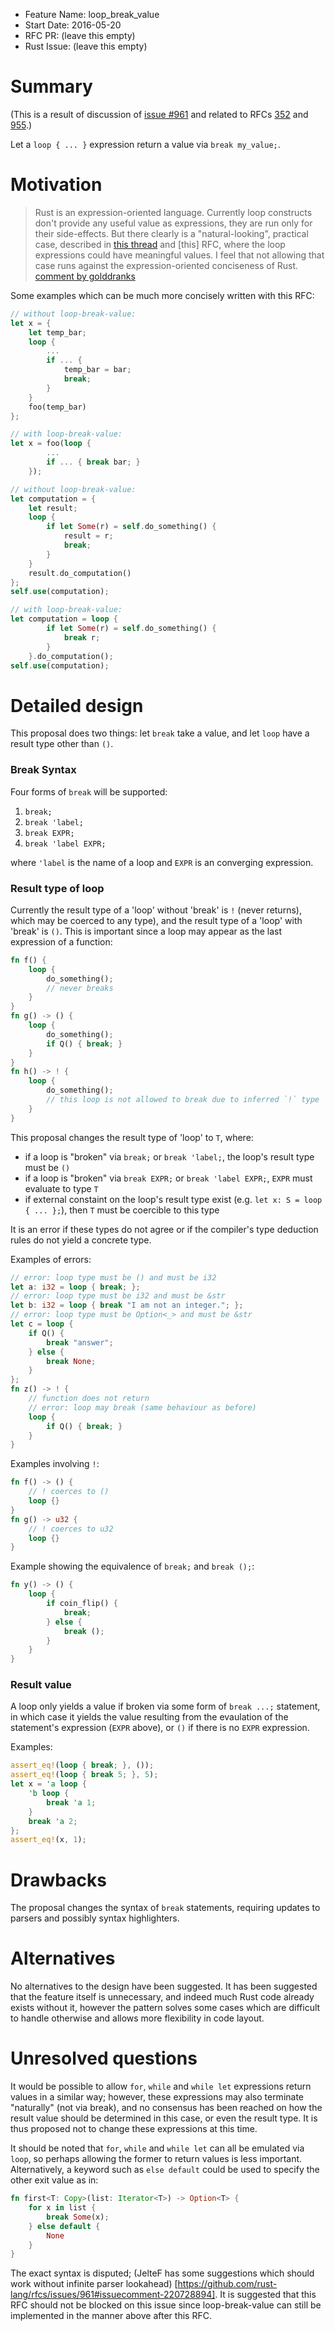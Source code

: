 - Feature Name: loop_break_value
- Start Date: 2016-05-20
- RFC PR: (leave this empty)
- Rust Issue: (leave this empty)

# Summary
[summary]: #summary

(This is a result of discussion of
[issue #961](https://github.com/rust-lang/rfcs/issues/961) and related to RFCs
[352](https://github.com/rust-lang/rfcs/pull/352) and
[955](https://github.com/rust-lang/rfcs/pull/955).)

Let a `loop { ... }` expression return a value via `break my_value;`.

# Motivation
[motivation]: #motivation

> Rust is an expression-oriented language. Currently loop constructs don't
> provide any useful value as expressions, they are run only for their
> side-effects. But there clearly is a "natural-looking", practical case,
> described in [this thread](https://github.com/rust-lang/rfcs/issues/961)
> and [this] RFC, where the loop expressions could have
> meaningful values. I feel that not allowing that case runs against the
> expression-oriented conciseness of Rust.
> [comment by golddranks](https://github.com/rust-lang/rfcs/issues/961#issuecomment-220820787)

Some examples which can be much more concisely written with this RFC:

```rust
// without loop-break-value:
let x = {
    let temp_bar;
    loop {
        ...
        if ... {
            temp_bar = bar;
            break;
        }
    }
    foo(temp_bar)
};

// with loop-break-value:
let x = foo(loop {
        ...
        if ... { break bar; }
    });

// without loop-break-value:
let computation = {
    let result;
    loop {
        if let Some(r) = self.do_something() {
            result = r;
            break;
        }
    }
    result.do_computation()
};
self.use(computation);

// with loop-break-value:
let computation = loop {
        if let Some(r) = self.do_something() {
            break r;
        }
    }.do_computation();
self.use(computation);
```

# Detailed design
[design]: #detailed-design

This proposal does two things: let `break` take a value, and let `loop` have a
result type other than `()`.

### Break Syntax

Four forms of `break` will be supported:

1.  `break;`
2.  `break 'label;`
3.  `break EXPR;`
4.  `break 'label EXPR;`

where `'label` is the name of a loop and `EXPR` is an converging expression.

### Result type of loop

Currently the result type of a 'loop' without 'break' is `!` (never returns),
which may be coerced to any type), and the result type of a 'loop' with 'break'
is `()`. This is important since a loop may appear as
the last expression of a function:

```rust
fn f() {
    loop {
        do_something();
        // never breaks
    }
}
fn g() -> () {
    loop {
        do_something();
        if Q() { break; }
    }
}
fn h() -> ! {
    loop {
        do_something();
        // this loop is not allowed to break due to inferred `!` type
    }
}
```

This proposal changes the result type of 'loop' to `T`, where:

*   if a loop is "broken" via `break;` or `break 'label;`, the loop's result type must be `()`
*   if a loop is "broken" via `break EXPR;` or `break 'label EXPR;`, `EXPR` must evaluate to type `T`
*   if external constaint on the loop's result type exist (e.g. `let x: S = loop { ... };`), then `T` must be coercible to this type

It is an error if these types do not agree or if the compiler's type deduction
rules do not yield a concrete type.

Examples of errors:

```rust
// error: loop type must be () and must be i32
let a: i32 = loop { break; };
// error: loop type must be i32 and must be &str
let b: i32 = loop { break "I am not an integer."; };
// error: loop type must be Option<_> and must be &str
let c = loop {
    if Q() {
        break "answer";
    } else {
        break None;
    }
};
fn z() -> ! {
    // function does not return
    // error: loop may break (same behaviour as before)
    loop {
        if Q() { break; }
    }
}
```

Examples involving `!`:

```rust
fn f() -> () {
    // ! coerces to ()
    loop {}
}
fn g() -> u32 {
    // ! coerces to u32
    loop {}
}
```

Example showing the equivalence of `break;` and `break ();`:

```rust
fn y() -> () {
    loop {
        if coin_flip() {
            break;
        } else {
            break ();
        }
    }
}
```

### Result value

A loop only yields a value if broken via some form of `break ...;` statement,
in which case it yields the value resulting from the evaulation of the
statement's expression (`EXPR` above), or `()` if there is no `EXPR`
expression.

Examples:

```rust
assert_eq!(loop { break; }, ());
assert_eq!(loop { break 5; }, 5);
let x = 'a loop {
    'b loop {
        break 'a 1;
    }
    break 'a 2;
};
assert_eq!(x, 1);
```

# Drawbacks
[drawbacks]: #drawbacks

The proposal changes the syntax of `break` statements, requiring updates to
parsers and possibly syntax highlighters.

# Alternatives
[alternatives]: #alternatives

No alternatives to the design have been suggested. It has been suggested that
the feature itself is unnecessary, and indeed much Rust code already exists
without it, however the pattern solves some cases which are difficult to handle
otherwise and allows more flexibility in code layout.

# Unresolved questions
[unresolved]: #unresolved-questions

It would be possible to allow `for`, `while` and `while let` expressions return
values in a similar way; however, these expressions may also terminate
"naturally" (not via break), and no consensus has been reached on how the
result value should be determined in this case, or even the result type.
It is thus proposed not to change these expressions at this time.

It should be noted that `for`, `while` and `while let` can all be emulated via
`loop`, so perhaps allowing the former to return values is less important.
Alternatively, a keyword such as `else default` could be used to
specify the other exit value as in:

```rust
fn first<T: Copy>(list: Iterator<T>) -> Option<T> {
    for x in list {
        break Some(x);
    } else default {
        None
    }
}
```

The exact syntax is disputed; (JelteF has some suggestions which should work
without infinite parser lookahead)
[https://github.com/rust-lang/rfcs/issues/961#issuecomment-220728894].
It is suggested that this RFC should not be blocked on this issue since
loop-break-value can still be implemented in the manner above after this RFC.
